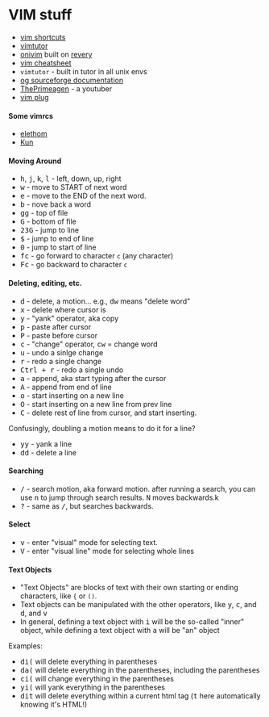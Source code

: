# VIM stuff


* [vim shortcuts](https://vim.rtorr.com/)
* [vimtutor](https://superuser.com/questions/246487/how-to-use-vimtutor)
* [onivim](https://github.com/onivim/oni2) built on [revery](https://github.com/revery-ui/revery)
* [vim cheatsheet](https://devhints.io/vim)
* `vimtutor` - built in tutor in all unix envs
* [og sourceforge documentation](http://vimdoc.sourceforge.net/htmldoc/)
* [ThePrimeagen](https://www.youtube.com/channel/UC8ENHE5xdFSwx71u3fDH5Xw) - a youtuber
* [vim plug](https://github.com/junegunn/vim-plug)

#### Some vimrcs
* [elethom](https://github.com/Elethom/dot-files/blob/master/.vimrc)
* [Kun](https://gist.github.com/rankun203/8913781c4d02a0520a2cbc9703ef04c4)


#### Moving Around

* <kbd>h</kbd>, <kbd>j</kbd>, <kbd>k</kbd>, <kbd>l</kbd> - left, down, up, right
* <kbd>w</kbd> - move to START of next word
* <kbd>e</kbd> - move to the END of the next word.
* <kbd>b</kbd> - nove back a word 
* <kbd>gg</kbd> - top of file
* <kbd>G</kbd> - bottom of file
* <kbd>23G</kbd> - jump to line
* <kbd>$</kbd> - jump to end of line
* <kbd>0</kbd> - jump to start of line
* <kbd>fc</kbd> - go forward to character `c` (any character)
* <kbd>Fc</kbd> - go backward to character `c`


#### Deleting, editing, etc.
* <kbd>d</kbd> - delete, a motion... e.g., <kbd>dw</kbd> means "delete word" 
* <kbd>x</kbd> - delete where cursor is
* <kbd>y</kbd> - "yank" operator, aka copy
* <kbd>p</kbd> - paste after cursor
* <kbd>P</kbd> - paste before cursor
* <kbd>c</kbd> - "change" operator, <kbd>cw</kbd> = change word
* <kbd>u</kbd> - undo a sinlge change
* <kbd>r</kbd> - redo a single change
* <kbd>Ctrl + r</kbd> - redo a single undo
* <kbd>a</kbd> - append, aka start typing after the cursor
* <kbd>A</kbd> - append from end of line
* <kbd>o</kbd> - start inserting on a new line
* <kbd>O</kbd> - start inserting on a new line from prev line 
* <kbd>C</kbd> - delete rest of line from cursor, and start inserting.

Confusingly, doubling a motion means to do it for a line?
* <kbd>yy</kbd> - yank a line
* <kbd>dd</kbd> - delete a line

#### Searching
* <kbd>/</kbd> -  search motion, aka forward motion. after running a search, you can use <kbd>n</kbd> to jump through search results. <kbd>N</kbd> moves backwards.k
* <kbd>?</kbd> - same as <kbd>/</kbd>, but searches backwards.

#### Select
* <kbd>v</kbd> - enter "visual" mode for selecting text.
* <kbd>V</kbd> - enter "visual line" mode for selecting whole lines

#### Text Objects
* "Text Objects" are blocks of text with their own starting or ending characters, like `{` or `()`.
* Text objects can be manipulated with the other operators, like <kbd>y</kbd>, <kbd>c</kbd>, and <kbd>d</kbd>, and <kbd>v</kbd>
* In general, defining a text object with <kbd>i</kbd> will be the so-called "inner" object, while defining a text object with <kbd>a</kbd> will be "an" object

Examples:
* <kbd>di(</kbd> will delete everything in parentheses
* <kbd>da(</kbd> will delete everything in the parentheses, including the parentheses
* <kbd>ci(</kbd> will change everything in the parentheses 
* <kbd>yi(</kbd> will yank everything in the parentheses
* <kbd>dit</kbd> will delete everything within a current html tag (<kbd>t</kbd> here automatically knowing it's HTML!)


